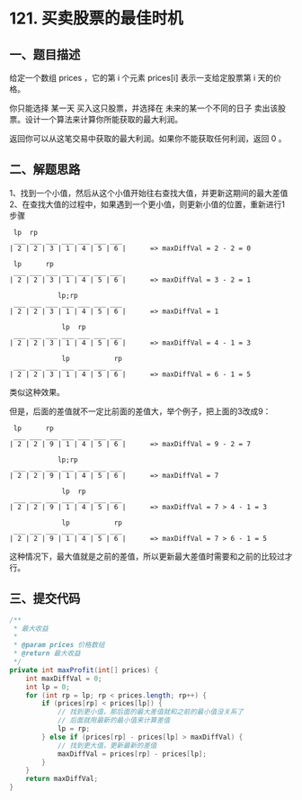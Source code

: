 # 121. 买卖股票的最佳时机

## 一、题目描述

给定一个数组 prices ，它的第 i 个元素 prices[i] 表示一支给定股票第 i 天的价格。

你只能选择 某一天 买入这只股票，并选择在 未来的某一个不同的日子 卖出该股票。设计一个算法来计算你所能获取的最大利润。

返回你可以从这笔交易中获取的最大利润。如果你不能获取任何利润，返回 0 。

## 二、解题思路

1、找到一个小值，然后从这个小值开始往右查找大值，并更新这期间的最大差值
2、在查找大值的过程中，如果遇到一个更小值，则更新小值的位置，重新进行1步骤

```
 lp  rp
 ___ ___ ___ ___ ___ ___ ___ 
| 2 | 2 | 3 | 1 | 4 | 5 | 6 |      => maxDiffVal = 2 - 2 = 0

 lp      rp
 ___ ___ ___ ___ ___ ___ ___ 
| 2 | 2 | 3 | 1 | 4 | 5 | 6 |      => maxDiffVal = 3 - 2 = 1

            lp;rp
 ___ ___ ___ ___ ___ ___ ___ 
| 2 | 2 | 3 | 1 | 4 | 5 | 6 |      => maxDiffVal = 1

             lp  rp
 ___ ___ ___ ___ ___ ___ ___ 
| 2 | 2 | 3 | 1 | 4 | 5 | 6 |      => maxDiffVal = 4 - 1 = 3

             lp           rp
 ___ ___ ___ ___ ___ ___ ___ 
| 2 | 2 | 3 | 1 | 4 | 5 | 6 |      => maxDiffVal = 6 - 1 = 5
```

类似这种效果。

但是，后面的差值就不一定比前面的差值大，举个例子，把上面的3改成9：

```
 lp      rp
 ___ ___ ___ ___ ___ ___ ___ 
| 2 | 2 | 9 | 1 | 4 | 5 | 6 |      => maxDiffVal = 9 - 2 = 7

            lp;rp
 ___ ___ ___ ___ ___ ___ ___ 
| 2 | 2 | 9 | 1 | 4 | 5 | 6 |      => maxDiffVal = 7

             lp  rp
 ___ ___ ___ ___ ___ ___ ___ 
| 2 | 2 | 9 | 1 | 4 | 5 | 6 |      => maxDiffVal = 7 > 4 - 1 = 3

             lp           rp
 ___ ___ ___ ___ ___ ___ ___ 
| 2 | 2 | 9 | 1 | 4 | 5 | 6 |      => maxDiffVal = 7 > 6 - 1 = 5
```

这种情况下，最大值就是之前的差值，所以更新最大差值时需要和之前的比较过才行。


## 三、提交代码

```java
/**
 * 最大收益
 *
 * @param prices 价格数组
 * @return 最大收益
 */
private int maxProfit(int[] prices) {
    int maxDiffVal = 0;
    int lp = 0;
    for (int rp = lp; rp < prices.length; rp++) {
        if (prices[rp] < prices[lp]) {
            // 找到更小值，那后面的最大差值就和之前的最小值没关系了
            // 后面就用最新的最小值来计算差值
            lp = rp;
        } else if (prices[rp] - prices[lp] > maxDiffVal) {
            // 找到更大值，更新最新的差值
            maxDiffVal = prices[rp] - prices[lp];
        }
    }
    return maxDiffVal;
}
```
